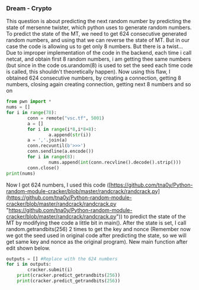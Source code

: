 ### Dream - Crypto
 
This question is about predicting the next random number by predicting the state of mersenne twister, which python uses to generate random numbers. To predict the state of the MT, we need to get 624 consecutive generated random numbers, and using that we can reverse the state of MT. But in our case the code is allowing us to get only 8 numbers. But there is a twist... Due to improper implementation of the code in the backend, each time i call netcat, and obtain first 8 random numbers, i am getting thee same numbers (but since in the code os.urandom(8) is used to set the seed each time code is called, this shouldn't theoretically happen). Now using this flaw, I obtained 624 consecutive numbers, by creating a connection, getting 8 numbers, closing again creating connection, getting next 8 numbers and so on

```python
from pwn import *
nums = []
for i in range(78):
        conn = remote("vsc.tf", 5001)
        a = []
        for i in range(i*8,i*8+8):
                a.append(str(i))
        a = ','.join(a)
        conn.recvuntil(b'>>>')
        conn.sendline(a.encode())
        for i in range(8):
                nums.append(int(conn.recvline().decode().strip()))
        conn.close()
print(nums)
```

Now I got 624 numbers, I used this code ([https://github.com/tna0y/Python-random-module-cracker/blob/master/randcrack/randcrack.py](https://github.com/tna0y/Python-random-module-cracker/blob/master/randcrack/randcrack.py "https://github.com/tna0y/Python-random-module-cracker/blob/master/randcrack/randcrack.py")) to predict the state of the MT by modifying thee code a little bit in main(). After the state is set, I call random.getrandbits(256) 2 times to get the key and nonce (Remember now we got the seed used in original code after predicting the state, so we will get same key and nonce as the original program). New main function after edit shown below.

```python
outputs = [] #Replace with the 624 numbers
for i in outputs:
        cracker.submit(i)
    print(cracker.predict_getrandbits(256))
    print(cracker.predict_getrandbits(256))
```
